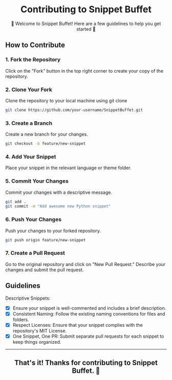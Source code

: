 <h1 align="center"> Contributing to Snippet Buffet </h1>

<p  align="center"> 👋 Welcome to Snippet Buffet! Here are a few guidelines to help you get started 👋 </p>

## How to Contribute

### 1. Fork the Repository
Click on the "Fork" button in the top right corner to create your copy of the repository.
### 2. Clone Your Fork 
Clone the repository to your local machine using git clone
```bash
git clone https://github.com/your-username/SnippetBuffet.git
```
### 3. Create a Branch 
Create a new branch for your changes.
```bash
git checkout -b feature/new-snippet
```
### 4. Add Your Snippet 
Place your snippet in the relevant language or theme folder.
### 5. Commit Your Changes
Commit your changes with a descriptive message.
```bash
git add .
git commit -m "Add awesome new Python snippet"
```
### 6. Push Your Changes
Push your changes to your forked repository.
```bash
git push origin feature/new-snippet
```
### 7. Create a Pull Request
Go to the original repository and click on "New Pull Request."
Describe your changes and submit the pull request.

## Guidelines
Descriptive Snippets:

- [x] Ensure your snippet is well-commented and includes a brief description.
- [x] Consistent Naming: Follow the existing naming conventions for files and folders.
- [x] Respect Licenses: Ensure that your snippet complies with the repository's MIT License.
- [x] One Snippet, One PR: Submit separate pull requests for each snippet to keep things organized.
 --- 
<h2 align="center"> That's it! Thanks for contributing to Snippet Buffet. 🚀 </h1>

